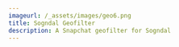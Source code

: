```yaml
---
imageurl: /_assets/images/geo6.png
title: Sogndal Geofilter
description: A Snapchat geofilter for Sogndal
---
```


